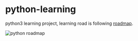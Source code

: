 # python-learning
python3 learning project, learning road is following [roadmap](https://roadmap.sh/python).

![python roadmap](https://roadmap.sh/python)